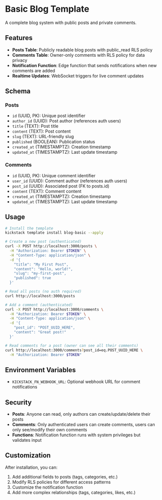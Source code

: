 # Basic Blog Template

A complete blog system with public posts and private comments.

## Features

- **Posts Table**: Publicly readable blog posts with public_read RLS policy
- **Comments Table**: Owner-only comments with RLS policy for data privacy
- **Notification Function**: Edge function that sends notifications when new comments are added
- **Realtime Updates**: WebSocket triggers for live comment updates

## Schema

### Posts
- `id` (UUID, PK): Unique post identifier
- `author_id` (UUID): Post author (references auth users)
- `title` (TEXT): Post title
- `content` (TEXT): Post content
- `slug` (TEXT): URL-friendly slug
- `published` (BOOLEAN): Publication status
- `created_at` (TIMESTAMPTZ): Creation timestamp
- `updated_at` (TIMESTAMPTZ): Last update timestamp

### Comments  
- `id` (UUID, PK): Unique comment identifier
- `user_id` (UUID): Comment author (references auth users)
- `post_id` (UUID): Associated post (FK to posts.id)
- `content` (TEXT): Comment content
- `created_at` (TIMESTAMPTZ): Creation timestamp
- `updated_at` (TIMESTAMPTZ): Last update timestamp

## Usage

```bash
# Install the template
kickstack template install blog-basic --apply

# Create a new post (authenticated)
curl -X POST http://localhost:3000/posts \
  -H "Authorization: Bearer $TOKEN" \
  -H "Content-Type: application/json" \
  -d '{
    "title": "My First Post",
    "content": "Hello, world!",
    "slug": "my-first-post",
    "published": true
  }'

# Read all posts (no auth required)
curl http://localhost:3000/posts

# Add a comment (authenticated)
curl -X POST http://localhost:3000/comments \
  -H "Authorization: Bearer $TOKEN" \
  -H "Content-Type: application/json" \
  -d '{
    "post_id": "POST_UUID_HERE",
    "content": "Great post!"
  }'

# Read comments for a post (owner can see all their comments)
curl http://localhost:3000/comments?post_id=eq.POST_UUID_HERE \
  -H "Authorization: Bearer $TOKEN"
```

## Environment Variables

- `KICKSTACK_FN_WEBHOOK_URL`: Optional webhook URL for comment notifications

## Security

- **Posts**: Anyone can read, only authors can create/update/delete their posts
- **Comments**: Only authenticated users can create comments, users can only see/modify their own comments
- **Functions**: Notification function runs with system privileges but validates input

## Customization

After installation, you can:
1. Add additional fields to posts (tags, categories, etc.)
2. Modify RLS policies for different access patterns
3. Customize the notification function
4. Add more complex relationships (tags, categories, likes, etc.)